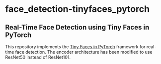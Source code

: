 # face_detection-tinyfaces_pytorch

## Real-Time Face Detection using Tiny Faces in PyTorch

This repository implements the [Tiny Faces in PyTorch](https://github.com/varunagrawal/tiny-faces-pytorch) framework for real-time face detection. The encoder architecture has been modified to use ResNet50 instead of ResNet101.

